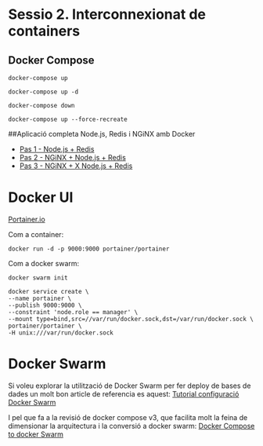 # Sessio 2. Interconnexionat de containers

## Docker Compose

```
docker-compose up
```

```
docker-compose up -d 
```

```
docker-compose down
```

```
docker-compose up --force-recreate
```

##Aplicació completa Node.js, Redis i NGiNX amb Docker

* [Pas 1 - Node.js + Redis](sessio2/simple/README.md)
* [Pas 2 - NGiNX + Node.js + Redis](sessio2/lb-simple/README.md)
* [Pas 3 - NGiNX + X Node.js + Redis](sessio2/amb-volumes/README.md)

# Docker UI

[Portainer.io](https://portainer.io/)

Com a container:

```
docker run -d -p 9000:9000 portainer/portainer
```

Com a docker swarm:

```
docker swarm init

docker service create \
--name portainer \
--publish 9000:9000 \
--constraint 'node.role == manager' \
--mount type=bind,src=//var/run/docker.sock,dst=/var/run/docker.sock \
portainer/portainer \
-H unix:///var/run/docker.sock
```

# Docker Swarm

Si voleu explorar la utilització de Docker Swarm per fer deploy de bases de dades un molt bon article de referencia es aquest:
[Tutorial configuració Docker Swarm](http://info.crunchydata.com/blog/easy-postgresql-cluster-recipe-using-docker-1.12)

I pel que fa a la revisió de docker compose v3, que facilita molt la feina de dimensionar la arquitectura i la conversió a docker swarm:
[Docker Compose to docker Swarm](https://codefresh.io/blog/deploy-docker-compose-v3-swarm-mode-cluster/)

